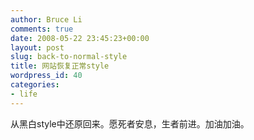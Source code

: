 ```yaml
---
author: Bruce Li
comments: true
date: 2008-05-22 23:45:23+00:00
layout: post
slug: back-to-normal-style
title: 网站恢复正常style
wordpress_id: 40
categories:
- life
---
```


从黑白style中还原回来。愿死者安息，生者前进。加油加油。
